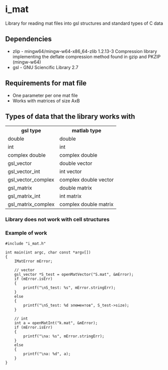 # i_mat

Library for reading mat files into gsl structures and standard types of C data

## Dependencies
* zlip - mingw64/mingw-w64-x86_64-zlib 1.2.13-3 
Compression library implementing the deflate compression method found in gzip and PKZIP (mingw-w64)
* gsl - GNU Sciencific Library 2.7

## Requirements for mat file
* One parameter per one mat file
* Works with matrices of size AxB

## Types of data that the library works with
<table>
    <tr>
        <th>gsl type</th>
        <th>matlab type</th>
    </tr>
    <tr>
        <td>double</td>
        <td>double</td>
    </tr>
    <tr>
        <td>int</td>
        <td>int</td>
    </tr>
    <tr>
        <td>complex double</td>
        <td>complex double</td>
    </tr>
    <tr>
        <td>gsl_vector</td>
        <td>double vector</td>
    </tr>
    <tr>
        <td>gsl_vector_int</td>
        <td>int vector</td>
    </tr>
    <tr>
        <td>gsl_vector_complex</td>
        <td>complex double vector</td>
    </tr>
    <tr>
        <td>gsl_matrix</td>
        <td>double matrix</td>
    </tr>
    <tr>
        <td>gsl_matrix_int</td>
        <td>int matrix</td>
    </tr>
    <tr>
        <td>gsl_matrix_complex</td>
        <td>complex double matrix</td>
    </tr>
</table>

### Library does not work with cell structures

### Example of work
```
#include "i_mat.h"

int main(int argc, char const *argv[])
{
    IMatError mError;

    // vector
    gsl_vector *S_test = openMatVector("S.mat", &mError);
    if (mError.isErr)
    {
        printf("\nS_test: %s", mError.stringErr);
    }
    else
    {
        printf("\nS_test: %d элементов", S_test->size);
    }

    // int
    int a = openMatInt("k.mat", &mError);
    if (mError.isErr)
    {
        printf("\na: %s", mError.stringErr);
    }
    else
    {
        printf("\na: %d", a);
    }
}
```
